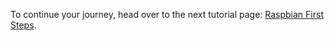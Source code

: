 




To continue your journey, head over to the next tutorial page: [Raspbian First Steps](./01_First-steps-ubuntu.md).
